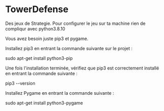# TowerDefense
Des jeux de Strategie.
Pour configurer le jeu sur ta machine rien de compliqur avec python3.8.10

Vous avez besoin juste pip3 et pygame.

Installez pip3 en entrant la commande suivante sur le projet :

sudo apt-get install python3-pip

Une fois l'installation terminée, vérifiez que pip3 est correctement installé en entrant la commande suivante :

pip3 --version

Installez Pygame en entrant la commande suivante :

sudo apt-get install python3-pygame
